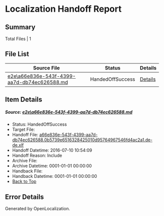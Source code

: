 # <a name='report-top'></a> Localization Handoff Report

## Summary
 Total Files | 1

## File List
 Source File | Status | Details 
 ----------- | ------ | ------- 
 [e2e\a66e836e-543f-4399-aa7d-db74ec626588.md](https://github.com/OpenLocalizationTestOrg/oltest/blob/bce1a6990274e48e8b70c42182b474ad69cafcb0/e2e/a66e836e-543f-4399-aa7d-db74ec626588.md) | HandedOffSuccess | [Details](#9eccb403cf41a6769ca0be414cc38d2b9525a1035)

## Item Details
##### <a name='9eccb403cf41a6769ca0be414cc38d2b9525a1035'></a> Source: [e2e\a66e836e-543f-4399-aa7d-db74ec626588.md](https://github.com/OpenLocalizationTestOrg/oltest/blob/bce1a6990274e48e8b70c42182b474ad69cafcb0/e2e/a66e836e-543f-4399-aa7d-db74ec626588.md)
* Status: HandedOffSuccess
* Target File: 
* Handoff File: [a66e836e-543f-4399-aa7d-db74ec626588.0b5739e6516328425010d95764967546fd4ac2a1.de-de.xlf](https://github.com/OpenLocalizationTestOrg/olhandoff-e2e/blob/9899511e469059c91162f1debd8594b3a8b3d8df/ol-handoff/OpenLocalizationTestOrg/oltest-dede-fly/ci/ht/a66e836e-543f-4399-aa7d-db74ec626588.0b5739e6516328425010d95764967546fd4ac2a1.de-de.xlf)
* Handoff Datetime: 2016-07-10 10:54:09
* Handoff Reason: Include
* Archive File: 
* Archive Datetime: 0001-01-01 00:00:00
* Handback File: 
* Handback Datetime: 0001-01-01 00:00:00
* [Back to Top](#report-top)


## Error Details

Generated by OpenLocalization.
